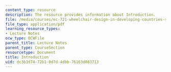 ```yaml
---
content_type: resource
description: The resource provides information about Introduction.
file: /media/courses/ec-721-wheelchair-design-in-developing-countries-spring-2009/dc3b1d7472b10d7d4dbb76163d083713_MITEC_721S09_lec01_part1.pdf
file_type: application/pdf
learning_resource_types:
- Lecture Notes
ocw_type: OCWFile
parent_title: Lecture Notes
parent_type: CourseSection
resourcetype: Document
title: Introduction
uid: dc3b1d74-72b1-0d7d-4dbb-76163d083713
---
```

